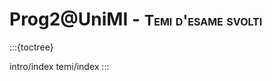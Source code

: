 # Prog2@UniMI - <span style="font-size: smaller; font-variant: small-caps;">Temi d'esame svolti</span>

:::{toctree}

intro/index
temi/index
:::
